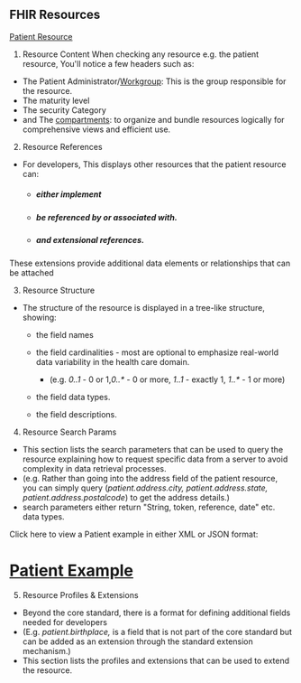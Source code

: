 
## FHIR Resources
[Patient Resource](https://hl7.org/fhir/patient.html)
1. Resource Content
   When checking any resource e.g. the patient resource, You'll notice a few headers such as:
- The Patient Administrator/[Workgroup](http://www.hl7.org/Special/committees/pafm/index.cfm): This is the group responsible for the resource.
- The maturity level
- The security Category
- and The [compartments](https://hl7.org/fhir/compartmentdefinition-patient.html): to organize and bundle resources logically for comprehensive views and efficient use.

2. Resource References
- For developers, This displays other resources that the patient resource can:
    - ##### either implement
    - ##### be referenced by or associated with.
    - ##### and extensional references.
These extensions provide additional data elements or relationships that can be attached

3. Resource Structure
- The structure of the resource is displayed in a tree-like structure, showing:
    - the field names
    - the field cardinalities - most are optional to emphasize real-world data variability in the health care domain.
        - (e.g. _0..1_ - 0 or 1,_0..*_ - 0 or more, _1..1_ - exactly 1, _1..*_ - 1 or more)

    - the field data types.
    - the field descriptions.

4. Resource Search Params
- This section lists the search parameters that can be used to query the resource explaining how to request specific data from a server to avoid complexity in data retrieval processes.
- (e.g. Rather than going into the address field of the patient resource, you can simply query (_patient.address.city, patient.address.state, patient.address.postalcode_) to get the address details.)
- search parameters either return "String, token, reference, date" etc. data types.

Click here to view a Patient example in either XML or JSON format:
# [Patient Example](https://hl7.org/fhir/patient-example.html)

5. Resource Profiles & Extensions
- Beyond the core standard, there is a format for defining additional fields needed for developers
- (E.g. _patient.birthplace,_ is a field that is not part of the core standard but can be added as an extension through the standard extension mechanism.)
- This section lists the profiles and extensions that can be used to extend the resource.


